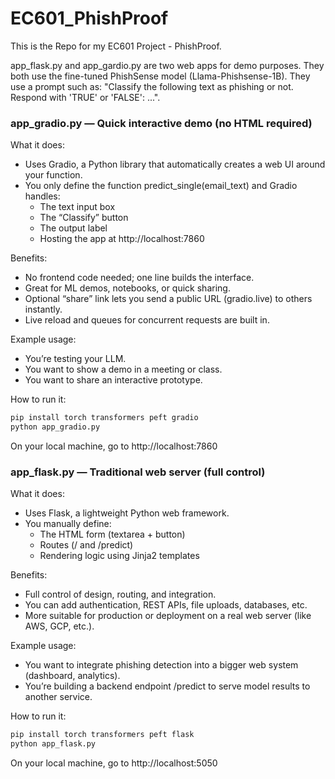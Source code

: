 # EC601_PhishProof
This is the Repo for my EC601 Project - PhishProof. 

app_flask.py and app_gardio.py are two web apps for demo purposes. They both use the fine-tuned PhishSense model (Llama-Phishsense-1B). 
They use a prompt such as: "Classify the following text as phishing or not. Respond with 'TRUE' or 'FALSE': ...". 


### **app_gradio.py — Quick interactive demo (no HTML required)**

What it does:
- Uses Gradio, a Python library that automatically creates a web UI around your function.
- You only define the function predict_single(email_text) and Gradio handles:
  - The text input box
  - The “Classify” button
  - The output label
  - Hosting the app at http://localhost:7860

Benefits: 
- No frontend code needed; one line builds the interface.
- Great for ML demos, notebooks, or quick sharing.
- Optional “share” link lets you send a public URL (gradio.live) to others instantly.
- Live reload and queues for concurrent requests are built in.

Example usage: 
- You’re testing your LLM.
- You want to show a demo in a meeting or class.
- You want to share an interactive prototype. 

How to run it: 
```bash
pip install torch transformers peft gradio
python app_gradio.py
```
On your local machine, go to http://localhost:7860 


### **app_flask.py — Traditional web server (full control)**

What it does:
- Uses Flask, a lightweight Python web framework.
- You manually define:
  - The HTML form (textarea + button)
  - Routes (/ and /predict) 
  - Rendering logic using Jinja2 templates

Benefits: 
- Full control of design, routing, and integration.
- You can add authentication, REST APIs, file uploads, databases, etc.
- More suitable for production or deployment on a real web server (like AWS, GCP, etc.).

Example usage: 
- You want to integrate phishing detection into a bigger web system (dashboard, analytics).
- You’re building a backend endpoint /predict to serve model results to another service.

How to run it: 
```bash
pip install torch transformers peft flask
python app_flask.py
```
On your local machine, go to http://localhost:5050
